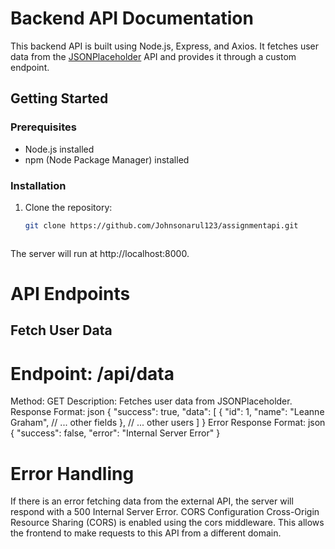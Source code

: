 # Backend API Documentation

This backend API is built using Node.js, Express, and Axios. It fetches user data from the [JSONPlaceholder](https://jsonplaceholder.typicode.com/users) API and provides it through a custom endpoint.

## Getting Started

### Prerequisites

- Node.js installed
- npm (Node Package Manager) installed

### Installation

1. Clone the repository:

   ```bash
   git clone https://github.com/Johnsonarul123/assignmentapi.git

   

The server will run at http://localhost:8000.

# API Endpoints
## Fetch User Data
# Endpoint: /api/data
Method: GET
Description: Fetches user data from JSONPlaceholder.
Response Format:
json
{
  "success": true,
  "data": [
    {
      "id": 1,
      "name": "Leanne Graham",
      // ... other fields
    },
    // ... other users
  ]
}
Error Response Format:
json
{
  "success": false,
  "error": "Internal Server Error"
}
# Error Handling
If there is an error fetching data from the external API, the server will respond with a 500 Internal Server Error.
CORS Configuration
Cross-Origin Resource Sharing (CORS) is enabled using the cors middleware. This allows the frontend to make requests to this API from a different domain.








   
